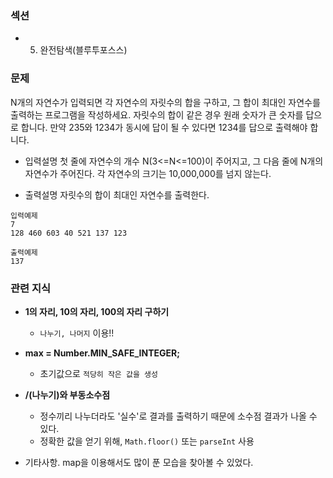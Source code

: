 ### 섹션

- 5. 완전탐색(블루투포스스)

### 문제

N개의 자연수가 입력되면 각 자연수의 자릿수의 합을 구하고, 그 합이 최대인 자연수를 출력하는 프로그램을 작성하세요. 자릿수의 합이 같은 경우 원래 숫자가 큰 숫자를 답으로 합니다. 만약 235와 1234가 동시에 답이 될 수 있다면 1234를 답으로 출력해야 합니다.

- 입력설명
  첫 줄에 자연수의 개수 N(3<=N<=100)이 주어지고, 그 다음 줄에 N개의 자연수가 주어진다.
  각 자연수의 크기는 10,000,000를 넘지 않는다.

- 출력설명
  자릿수의 합이 최대인 자연수를 출력한다.

```
입력예제
7
128 460 603 40 521 137 123

출력예제
137

```

### 관련 지식

- **1의 자리, 10의 자리, 100의 자리 구하기**

  - `나누기, 나머지` 이용!!

- **max = Number.MIN_SAFE_INTEGER;**

  - 초기값으로 `적당히 작은 값을 생성`

- **/(나누기)와 부동소수점**

  - 정수끼리 나누더라도 '실수'로 결과를 출력하기 때문에 소수점 결과가 나올 수 있다.
  - 정확한 값을 얻기 위해, `Math.floor()` 또는 `parseInt` 사용

- 기타사항. map을 이용해서도 많이 푼 모습을 찾아볼 수 있었다.
